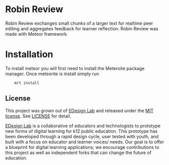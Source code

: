 Robin Review
============
Robin Review exchanges small chunks of a larger text for realtime peer editing and aggregates feedback for learner reflection. 
Robin Review was made with Meteor framework.

Installation
============

To install meteor you will first need to install the Meteroite package manager. Once meteorite is install simply run
```
    mrt install
```

## License

This project was grown out of [EDesign Lab](http://edesignlabs.org) and released under the [MIT license](http://opensource.org/licenses/MIT). See [LICENSE](https://github.com/EDesignLabs/Overpass/tree/master/LICENSE) for detail.

[EDesign Lab](http://edesignlabs.org) is a collaborative of educators and technologists to prototype new forms of digital learning for k12 public education.  This prototype has been developed through a rapid design cycle, user tested with youth, and built with a focus on educator and learner voices/ needs.  Our goal is to offer a blueprint for digital learning applications; we encourage contributions to this project as well as independent forks that can change the future of education.
